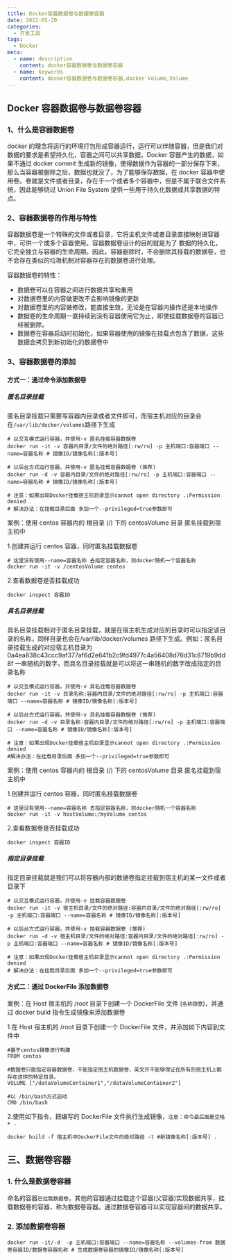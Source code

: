 ```yaml
---
title: Docker容器数据卷与数据卷容器
date: 2022-05-20
categories:
  - 开发工具
tags:
  - Docker
meta:
  - name: description
    content: docker容器数据卷与数据卷容器
  - name: keywords
    content: docker容器数据卷与数据卷容器,docker Volume,Volume
---
```


## Docker 容器数据卷与数据卷容器

### 1、什么是容器数据卷

docker 的理念将运行的环境打包形成容器运行，运行可以伴随容器，但是我们对数据的要求是希望持久化，容器之间可以共享数据，Docker 容器产生的数据，如果不通过 docker commit 生成新的镜像，使得数据作为容器的一部分保存下来，那么当容器被删除之后，数据也就没了，为了能够保存数据，在 docker 容器中使用卷。卷就是文件或者目录，存在于一个或者多个容器中，但是不属于联合文件系统，因此能够绕过 Union File System 提供一些用于持久化数据或共享数据的特点。

### 2、容器数据卷的作用与特性

容器数据卷是一个特殊的文件或者目录，它将主机文件或者目录直接映射进容器中，可供一个或多个容器使用。容器数据卷设计的目的就是为了 数据的持久化，它完全独立与容器的生命周期。因此，容器删除时，不会删除其挂载的数据卷，也不会存在类似的垃圾机制对容器存在的数据卷进行处理。

容器数据卷的特性：

- 数据卷可以在容器之间进行数据共享和重用
- 对数据卷里的内容做更改不会影响镜像的更新
- 对数据卷里的内容做修改，能直接生效，无论是在容器内操作还是本地操作
- 数据卷的生命周期一直持续到没有容器使用它为止，即使挂载数据卷的容器已经被删除。
- 数据卷在容器启动时初始化，如果容器使用的镜像在挂载点包含了数据，这些数据会拷贝到新初始化的数据卷中

### 3、容器数据卷的添加

#### 方式一：通过命令添加数据卷

##### 匿名目录挂载

匿名目录挂载只需要写容器内目录或者文件即可，而宿主机对应的目录会在`/var/lib/docker/volumes`路径下生成

```shell
# 以交互模式运行容器，并使用-v 匿名挂载容器数据卷
docker run -it -v 容器内目录/文件的绝对路径[:rw/ro] -p 主机端口:容器端口 --name=容器名称 # 镜像ID/镜像名称[:版本号]

# 以后台方式运行容器，并使用-v 匿名挂载容器数据卷 (推荐)
docker run -d -v 容器内目录/文件的绝对路径[:rw/ro] -p 主机端口:容器端口 --name=容器名称 # 镜像ID/镜像名称[:版本号]

# 注意：如果出现Docker挂载宿主机目录显示cannot open directory .:Permission denied
# 解决办法：在挂载目录后面 多加一个--privileged=true参数即可
```

案例：使用 centos 容器内的 根目录 (/) 下的 centosVolume 目录 匿名挂载到宿主机中

1.创建并运行 centos 容器，同时匿名挂载数据卷

```shell
# 这里没有使用--name=容器名称 去指定容器名称，则docker随机一个容器名称
docker run -it -v /centosVolume centos
```

2.查看数据卷是否挂载成功

```shell
docker inspect 容器ID
```

##### 具名目录挂载

具名目录挂载相对于匿名目录挂载，就是在宿主机生成对应的目录时可以指定该目录的名称，同样目录也会在/var/lib/docker/volumes 路径下生成。例如：匿名目录挂载生成的对应宿主机目录为 0a4ea838c43ccc9af377af6d2e641b2c9fd4977c4a56408d76d31c8719b9dd8f 一串随机的数字，而具名目录挂载就是可以将这一串随机的数字改成指定的目录名称

```shell
# 以交互模式运行容器，并使用-v 具名挂载容器数据卷
docker run -it -v 目录名称:容器内目录/文件的绝对路径[:rw/ro] -p 主机端口:容器端口 --name=容器名称 # 镜像ID/镜像名称[:版本号]

# 以后台方式运行容器，并使用-v 具名挂载容器数据卷 (推荐)
docker run -d -v 目录名称:容器内目录/文件的绝对路径[:rw/ro] -p 主机端口:容器端口 --name=容器名称 # 镜像ID/镜像名称[:版本号]

# 注意：如果出现Docker挂载宿主机目录显示cannot open directory .:Permission denied
#解决办法：在挂载目录后面 多加一个--privileged=true参数即可
```

案例：使用 centos 容器内的 根目录 (/) 下的 centosVolume 目录 匿名挂载到宿主机中

1.创建并运行 centos 容器，同时匿名挂载数据卷

```shell
# 这里没有使用--name=容器名称 去指定容器名称，则docker随机一个容器名称
docker run -it -v hostVolume:/myVolume centos
```

2.查看数据卷是否挂载成功

```shell
docker inspect 容器ID
```

##### 指定目录挂载

指定目录挂载就是我们可以将容器内部的数据卷指定挂载到宿主机的某一文件或者目录下

```shell
# 以交互模式运行容器，并使用-v 挂载容器数据卷
docker run -it -v 宿主机目录/文件的绝对路径:容器内目录/文件的绝对路径[:rw/ro] -p 主机端口:容器端口 --name=容器名称 # 镜像ID/镜像名称[:版本号]

# 以后台方式运行容器，并使用-v 挂载容器数据卷 (推荐)
docker run -d -v 宿主机目录/文件的绝对路径:容器内目录/文件的绝对路径[:rw/ro] -p 主机端口:容器端口 --name=容器名称 # 镜像ID/镜像名称[:版本号]

# 注意：如果出现Docker挂载宿主机目录显示cannot open directory .:Permission denied
# 解决办法：在挂载目录后面 多加一个--privileged=true参数即可
```

#### 方式二：通过 DockerFile 添加数据卷

案例：在 Host 宿主机的 /root 目录下创建一个 DockerFile 文件 (`名称随意`)，并通过 docker build 指令生成镜像来添加数据卷

1.在 Host 宿主机的 /root 目录下创建一个 DockerFile 文件，并添加如下内容到文件中

```shell
#基于centos镜像进行构建
FROM centos

#数据卷只能指定容器数据卷，不能指定宿主机数据卷，英文并不能够保证在所有的宿主机上都存在这样的特定目录。
VOLUME ["/dataVolumeContainer1","/dataVolumeContainer2"]

#以 /bin/bash方式启动
CMD /bin/bash
```

2.使用如下指令，把编写的 DockerFile 文件执行生成镜像，`注意：命令最后面是空格 + .`

```shell
docker build -f 宿主机中DockerFile文件的绝对路径 -t #新镜像名称[:版本号] .
```

## 三、数据卷容器

### 1. 什么是数据卷容器

命名的容器`已挂载数据卷`，其他的容器通过挂载这个容器(父容器)实现数据共享，挂载数据卷的容器，称为数据卷容器。通过数据卷容器可以实现容器间的数据共享。

### 2. 添加数据卷容器

```shell
docker run -it/-d  -p 主机端口:容器端口 --name=容器名称 --volumes-from 数据卷容器ID/数据卷容器名称 # 生成数据卷容器的镜像ID/镜像名称[:版本号]
```
